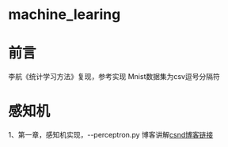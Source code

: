 # machine_learing
# 前言
李航《统计学习方法》复现，参考实现
Mnist数据集为csv逗号分隔符
# 感知机
1、第一章，感知机实现，--perceptron.py
博客讲解[csnd博客链接](https://blog.csdn.net/qq_37492509/article/details/108304863)



